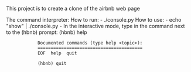 This project is to create a clone of the airbnb web page

The command interpreter:
	How to run:
		- ./console.py
	How to use:
		- echo "show" | ./console.py
		- In the interactive mode, type in the command next to the (hbnb) prompt:
				(hbnb) help
				
				Documented commands (type help <topic>):
				========================================
				EOF  help  quit
				
				(hbnb) quit

